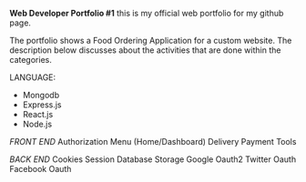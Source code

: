 
**Web Developer Portfolio #1**
  this is my official web portfolio for my github page.


The portfolio shows a Food Ordering Application for a custom website. The description below discusses about the activities that are done within the categories.

LANGUAGE:

- Mongodb
- Express.js
- React.js
- Node.js



*FRONT END*
  Authorization
  Menu (Home/Dashboard)
  Delivery
  Payment
  Tools


*BACK END*
  Cookies
  Session
  Database Storage
  Google Oauth2
  Twitter Oauth
  Facebook Oauth

